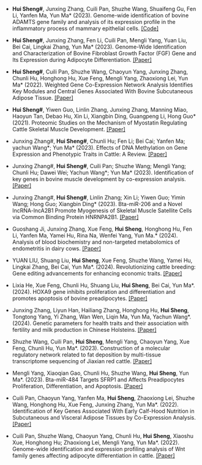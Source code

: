 - <strong>Hui Sheng#</strong>, Junxing Zhang, Cuili Pan, Shuzhe Wang, Shuaifeng Gu, Fen Li, Yanfen Ma, Yun Ma* (2023). Genome-wide identification of bovine ADAMTS gene family and analysis of its expression profile in the inflammatory process of mammary epithelial cells. [[Code]](https://www.sciencedirect.com/science/article/abs/pii/S0141813023021980?via%3Dihub)

- <strong>Hui Sheng#</strong>, Junxing Zhang, Fen Li, Cuili Pan, Mengli Yang, Yuan Liu, Bei Cai, Lingkai Zhang, Yun Ma* (2023). Genome-Wide Identification and Characterization of Bovine Fibroblast Growth Factor (FGF) Gene and Its Expression during Adipocyte Differentiation. [[Paper]](https://www.mdpi.com/1422-0067/24/6/5663)

- <strong>Hui Sheng#</strong>, Cuili Pan, Shuzhe Wang, Chaoyun Yang, Junxing Zhang, Chunli Hu, Honghong Hu, Xue Feng, Mengli Yang, Zhaoxiong Lei, Yun Ma* (2022). Weighted Gene Co-Expression Network Analysis Identifies Key Modules and Central Genes Associated With Bovine Subcutaneous Adipose Tissue. [[Paper]](https://www.frontiersin.org/journals/veterinary-science/articles/10.3389/fvets.2022.914848/full)

- <strong>Hui Sheng#</strong>, Yiwen Guo, Linlin Zhang, Junxing Zhang, Manning Miao, Haoyun Tan, Debao Hu, Xin Li, Xiangbin Ding, Guangpeng Li, Hong Guo* (2021). Proteomic Studies on the Mechanism of Myostatin Regulating Cattle Skeletal Muscle Development. [[Paper]](https://www.frontiersin.org/journals/genetics/articles/10.3389/fgene.2021.752129/full)

- Junxing Zhang#, <strong>Hui Sheng#</strong>, Chunli Hu; Fen Li; Bei Cai; Yanfen Ma; yachun Wang*; Yun Ma* (2023). Effects of DNA Methylation on Gene Expression and Phenotypic Traits in Cattle: A Review. [[Paper]](https://www.mdpi.com/1422-0067/24/15/11882)

- Junxing Zhang#, <strong>Hui Sheng#</strong>, Cuili Pan; Shuzhe Wang; Mengli Yang; Chunli Hu; Dawei Wei; Yachun Wang*; Yun Ma* (2023). Identification of key genes in bovine muscle development by co-expression analysis. [[Paper]](https://peerj.com/articles/15093/)

- Junxing Zhang#, <strong>Hui Sheng#</strong>, Linlin Zhang; Xin Li; Yiwen Guo; Yimin Wang; Hong Guo; Xiangbin Ding* (2023). Bta-miR-206 and a Novel lncRNA-lncA2B1 Promote Myogenesis of Skeletal Muscle Satellite Cells via Common Binding Protein HNRNPA2B1. [[Paper]](https://www.mdpi.com/2073-4409/12/7/1028)

- Guoshang Ji, Junxing Zhang, Xue Feng, <strong>Hui Sheng</strong>, Honghong Hu, Fen Li, Yanfen Ma, Yamei Hu, Rina Na, Wenfei Yang, Yun Ma.* (2024). Analysis of blood biochemistry and non-targeted metabolomics of endometritis in dairy cows. [[Paper]](https://www.sciencedirect.com/science/article/abs/pii/S0378432024000514?via%3Dihub)

- YUAN LIU, Shuang Liu, <strong>Hui Sheng</strong>, Xue Feng, Shuzhe Wang, Yamei Hu, Lingkai Zhang, Bei Cai, Yun Ma*. (2024). Revolutionizing cattle breeding: Gene editing advancements for enhancing economic traits. [[Paper]](https://www.sciencedirect.com/science/article/abs/pii/S0378111924004761?via%3Dihub)

- Lixia He, Xue Feng, Chunli Hu, Shuang Liu, <strong>Hui Sheng</strong>, Bei Cai, Yun Ma*. (2024). HOXA9 gene inhibits proliferation and differentiation and promotes apoptosis of bovine preadipocytes. [[Paper]](https://bmcgenomics.biomedcentral.com/articles/10.1186/s12864-024-10231-3)

- Junxing Zhang, Liyun Han, Hailiang Zhang, Honghong Hu, <strong>Hui Sheng</strong>, Tongtong Yang, Yi Zhang, Wan Wen, Liqin Ma, Yun Ma, Yachun Wang*. (2024). Genetic parameters for health traits and their association with fertility and milk production in Chinese Holsteins. [[Paper]](https://onlinelibrary.wiley.com/doi/10.1111/jbg.12825)

- Shuzhe Wang, Cuili Pan, <strong>Hui Sheng</strong>, Mengli Yang, Chaoyun Yang, Xue Feng, Chunli Hu, Yun Ma*. (2023). Construction of a molecular regulatory network related to fat deposition by multi-tissue transcriptome sequencing of Jiaxian red cattle. [[Paper]](https://linkinghub.elsevier.com/retrieve/pii/S2589004223024239)

- Mengli Yang, Xiaoqian Gao, Chunli Hu, Shuzhe Wang, <strong>Hui Sheng</strong>, Yun Ma*. (2023). Bta-miR-484 Targets SFRP1 and Affects Preadipocytes Proliferation, Differentiation, and Apoptosis. [[Paper]](https://www.mdpi.com/1422-0067/24/16/12710)

- Cuili Pan, Chaoyun Yang, Yanfen Ma, <strong>Hui Sheng</strong>, Zhaoxiong Lei, Shuzhe Wang, Honghong Hu, Xue Feng, Junxing Zhang, Yun Ma*. (2022). Identification of Key Genes Associated With Early Calf-Hood Nutrition in Subcutaneous and Visceral Adipose Tissues by Co-Expression Analysis. [[Paper]](https://www.frontiersin.org/journals/veterinary-science/articles/10.3389/fvets.2022.831129/full)

- Cuili Pan, Shuzhe Wang, Chaoyun Yang, Chunli Hu, <strong>Hui Sheng</strong>, Xiaoshu Xue, Honghong Hu; Zhaoxiong Lei, Mengli Yang, Yun Ma*. (2022). Genome-wide identification and expression profiling analysis of Wnt family genes affecting adipocyte differentiation in cattle. [[Paper]](https://www.nature.com/articles/s41598-021-04468-1)
